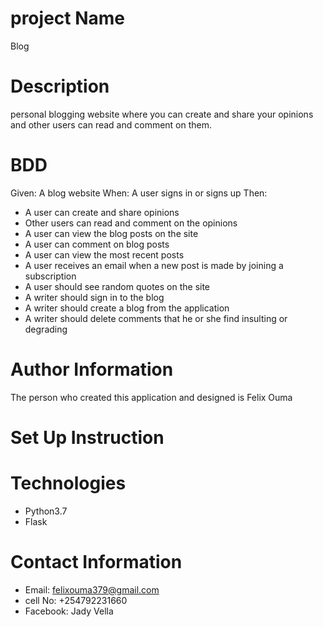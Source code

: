 # project Name
Blog

# Description
personal blogging website where you can create and share your opinions and other users can read and comment on them.

# BDD
Given: A blog website
When: A user signs in or signs up
Then: 
* A user can create and share opinions
* Other users can read and comment on the opinions 
* A user can view the blog posts on the site
* A user can comment on blog posts
* A user can view the most recent posts
* A user receives an email when a new post is made by joining a subscription
* A user should see random quotes on the site
* A writer should sign in to the blog
* A writer should create a blog from the application
* A writer should delete comments that he or she find insulting or degrading

# Author Information
The person who created this application and designed is Felix Ouma

# Set Up Instruction

# Technologies
* Python3.7
* Flask

# Contact Information
* Email: felixouma379@gmail.com
* cell No: +254792231660
* Facebook: Jady Vella


